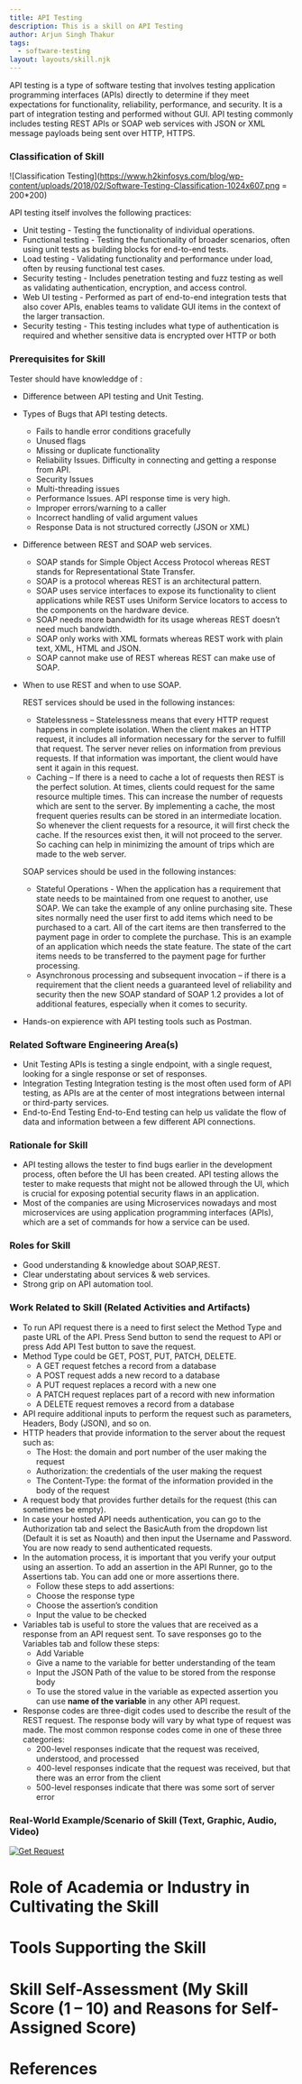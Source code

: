 ```yaml
---
title: API Testing
description: This is a skill on API Testing
author: Arjun Singh Thakur
tags:
  - software-testing
layout: layouts/skill.njk
---
```

API testing is a type of software testing that involves testing application programming interfaces (APIs) directly to determine if they meet expectations for functionality, reliability, performance, and security.  It is a part of integration testing and performed without GUI. 
API testing commonly includes testing REST APIs or SOAP web services with JSON or XML message payloads being sent over HTTP, HTTPS.

### Classification of Skill
![Classification Testing](https://www.h2kinfosys.com/blog/wp-content/uploads/2018/02/Software-Testing-Classification-1024x607.png = 200*200)

API testing itself involves the following practices:

* Unit testing - Testing the functionality of individual operations.
* Functional testing - Testing the functionality of broader scenarios, often using unit tests as building blocks for end-to-end tests. 
* Load testing - Validating functionality and performance under load, often by reusing functional test cases.
* Security testing - Includes penetration testing and fuzz testing as well as validating authentication, encryption, and access control.
* Web UI testing - Performed as part of end-to-end integration tests that also cover APIs, enables teams to validate GUI items in the context of the larger transaction.
* Security testing - This testing includes what type of authentication is required and whether sensitive data is encrypted over HTTP or both

### Prerequisites for Skill
Tester should have knowleddge of :
* Difference between API testing and Unit Testing.
* Types of Bugs that API testing detects.
  - Fails to handle error conditions gracefully
  - Unused flags
  - Missing or duplicate functionality
  - Reliability Issues. Difficulty in connecting and getting a response from API.
  - Security Issues
  - Multi-threading issues
  - Performance Issues. API response time is very high.
  - Improper errors/warning to a caller
  - Incorrect handling of valid argument values
  - Response Data is not structured correctly (JSON or XML)
* Difference between REST and SOAP web services.
  - SOAP stands for Simple Object Access Protocol whereas REST stands for Representational State Transfer.
  - SOAP is a protocol whereas REST is an architectural pattern.
  - SOAP uses service interfaces to expose its functionality to client applications while REST uses Uniform Service locators to access to the components on the hardware device.
  - SOAP needs more bandwidth for its usage whereas REST doesn’t need much bandwidth.
  - SOAP only works with XML formats whereas REST work with plain text, XML, HTML and JSON.
  - SOAP cannot make use of REST whereas REST can make use of SOAP.
* When to use REST and when to use SOAP.
  
  REST services should be used in the following instances:
  - Statelessness – Statelessness means that every HTTP request happens in complete isolation. When the client makes an HTTP request, it includes all information necessary for the server to fulfill that request. The server never relies on information from previous requests. If that information was important, the client would have sent it again in this request.
  - Caching – If there is a need to cache a lot of requests then REST is the perfect solution. At times, clients could request for the same resource multiple times. This can increase the number of requests which are sent to the server. By implementing a cache, the most frequent queries results can be stored in an intermediate location. So whenever the client requests for a resource, it will first check the cache. If the resources exist then, it will not proceed to the server. So caching can help in minimizing the amount of trips which are made to the web server.
  
  SOAP services should be used in the following instances:
  - Stateful Operations -  When the application has a requirement that state needs to be maintained from one request to another, use SOAP. We can take the example of any online purchasing site. These sites normally need the user first to add items which need to be purchased to a cart. All of the cart items are then transferred to the payment page in order to complete the purchase. This is an example of an application which needs the state feature. The state of the cart items needs to be transferred to the payment page for further processing.
  - Asynchronous processing and subsequent invocation – if there is a requirement that the client needs a guaranteed level of reliability and security then the new SOAP standard of SOAP 1.2 provides a lot of additional features, especially when it comes to security.

* Hands-on expierence with API testing tools such as Postman.

### Related Software Engineering Area(s)
* Unit Testing
APIs is testing a single endpoint, with a single request, looking for a single response or set of responses.
* Integration Testing 
Integration testing is the most often used form of API testing, as APIs are at the center of most integrations between internal or third-party services.
* End-to-End Testing
End-to-End testing can help us validate the flow of data and information between a few different API connections.  

### Rationale for Skill
* API testing allows the tester to find bugs earlier in the development process, often before the UI has been created. API testing allows the tester to make requests that might not be allowed through the UI, which is crucial for exposing potential security flaws in an application.
* Most of the companies are using Microservices nowadays and most microservices are using application programming interfaces (APIs), which are a set of commands for how a service can be used.

### Roles for Skill
* Good understanding & knowledge about SOAP,REST. 
* Clear understating about services & web services.
* Strong grip on API automation tool.

### Work Related to Skill (Related Activities and Artifacts)
* To run API request there is a need to first select the Method Type and paste URL of the API. Press Send button to send the request to API or press Add API Test button to save the request.
* Method Type could be GET, POST, PUT, PATCH, DELETE. 
  - A GET request fetches a record from a database
  - A POST request adds a new record to a database
  - A PUT request replaces a record with a new one
  - A PATCH request replaces part of a record with new information
  - A DELETE request removes a record from a database
* API require additional inputs to perform the request such as parameters, Headers, Body (JSON), and so on. 
* HTTP headers that provide information to the server about the request such as:
    - The Host: the domain and port number of the user making the request
    - Authorization: the credentials of the user making the request
    - The Content-Type: the format of the information provided in the body of the request
* A request body that provides further details for the request (this can sometimes be empty).
* In case your hosted API needs authentication, you can go to the Authorization tab and select the BasicAuth from the dropdown list (Default it is set as Noauth) and then input the Username and Password. You are now ready to send authenticated requests.
* In the automation process, it is important that you verify your output using an assertion. To add an assertion in the API Runner, go to the Assertions tab. You can add one or more assertions there.
  - Follow these steps to add assertions:
  - Choose the response type
  - Choose the assertion’s condition
  - Input the value to be checked
* Variables tab is useful to store the values that are received as a response from an API request sent. To save responses go to the Variables tab and follow these steps:
  - Add Variable
  - Give a name to the variable for better understanding of the team
  - Input the JSON Path of the value to be stored from the response body
  - To use the stored value in the variable as expected assertion you can use __name of the variable__ in any other API request. 
* Response codes are three-digit codes used to describe the result of the REST request. The response body will vary by what type of request was made. The most common response codes come in one of these three categories:
  - 200-level responses indicate that the request was received, understood, and processed
  - 400-level responses indicate that the request was received, but that there was an error from the client
  - 500-level responses indicate that there was some sort of server error

### Real-World Example/Scenario of Skill (Text, Graphic, Audio, Video)
[![Get Request](http://img.youtube.com/vi/KOxbO0EI4MA/0.jpg)](https://www.youtube.com/watch?v=KOxbO0EI4MA "Audi R8")
# Role of Academia or Industry in Cultivating the Skill
# Tools Supporting the Skill
# Skill Self-Assessment (My Skill Score (1 – 10) and Reasons for Self-Assigned Score)
# References 
